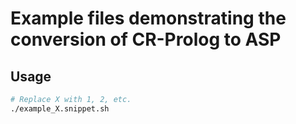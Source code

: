# Example files demonstrating the conversion of CR-Prolog to ASP

## Usage

```bash
# Replace X with 1, 2, etc.
./example_X.snippet.sh
```
